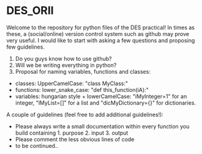 # DES_ORII
Welcome to the repository for python files of the DES practical! In times as these, a (social/online) version control system such as github may prove very useful. I would like to start with asking a few questions and proposing few guidelines. 

1. Do you guys know how to use github?
2. Will we be writing everything in python?
3. Proposal for naming variables, functions and classes:
- classes: UpperCamelCase: "class MyClass:"
- functions: lower_snake_case: "def this_function(iA):" 
- variables: hungarian style + lowerCamelCase: "iMyInteger=1" for an integer, "lMyList=[]" for a list and "dicMyDictionary={}" for dictionaries. 


A couple of guidelines (feel free to add additional guidelines!):
- Please always write a small documentation within every function you build containing 1. purpose 2. input 3. output 
- Please comment the less obvious lines of code
- to be continued..



